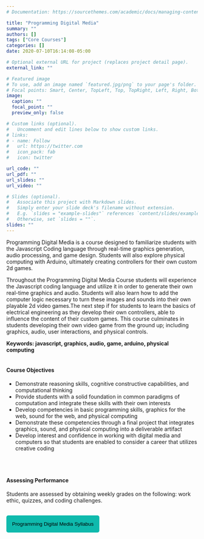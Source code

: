 ```yaml
---
# Documentation: https://sourcethemes.com/academic/docs/managing-content/

title: "Programming Digital Media"
summary: ""
authors: []
tags: ["Core Courses"]
categories: []
date: 2020-07-10T16:14:08-05:00

# Optional external URL for project (replaces project detail page).
external_link: ""

# Featured image
# To use, add an image named `featured.jpg/png` to your page's folder.
# Focal points: Smart, Center, TopLeft, Top, TopRight, Left, Right, BottomLeft, Bottom, BottomRight.
image:
  caption: ""
  focal_point: ""
  preview_only: false

# Custom links (optional).
#   Uncomment and edit lines below to show custom links.
# links:
# - name: Follow
#   url: https://twitter.com
#   icon_pack: fab
#   icon: twitter

url_code: ""
url_pdf: ""
url_slides: ""
url_video: ""

# Slides (optional).
#   Associate this project with Markdown slides.
#   Simply enter your slide deck's filename without extension.
#   E.g. `slides = "example-slides"` references `content/slides/example-slides.md`.
#   Otherwise, set `slides = ""`.
slides: ""
---
```

Programming Digital Media is a course designed to familiarize students with the Javascript Coding language through real-time graphics generation, audio processing, and game design. Students will also explore physical computing with Arduino, ultimately creating controllers for their own custom 2d games.

Throughout the Programming Digital Media Course students will experience the Javascript coding language and utilize it in order to generate their own real-time graphics and audio. Students will also learn how to add the computer logic necessary to turn these images and sounds into their own playable 2d video games.The next step if for students to learn the basics of electrical engineering as they develop their own controllers, able to influence the content of their custom games. This course culminates in students developing their own video game from the ground up; including graphics, audio, user interactions, and physical controls.

**Keywords: javascript, graphics, audio, game, arduino, physical computing**
<br>
<br>

#### Course Objectives
- Demonstrate reasoning skills, cognitive constructive capabilities, and computational thinking 
- Provide students with a solid foundation in common paradigms of computation and integrate these skills with their own interests 
- Develop competencies in basic programming skills, graphics for the web, sound for the web, and physical computing 
- Demonstrate these competencies through a final project that integrates graphics, sound, and 
physical computing into a deliverable artifact 
- Develop interest and confidence in working with digital media and computers so that students are enabled to consider a career that utilizes creative coding 
<br>
<br>

#### Assessing Performance 
Students are assessed by obtaining weekly grades on the following: work ethic, quizzes, and coding challenges. 
<br>
<br>

<a href="../../home/downloads/PDM.pdf" target="_blank"> <button style= "background-color:#0fbaad; border: none ; border-radius: 5px; padding: 15px"> Programming Digital Media Syllabus </button></a>